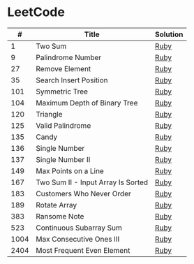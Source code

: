 # LeetCode

| # | Title | Solution |
|---| ----- | -------- |
|    1 | Two Sum | [Ruby](./ruby_solutions/1_two_sum.rb) |
|    9 | Palindrome Number | [Ruby](./ruby_solutions/9_palindrome_number.rb) |
|   27 | Remove Element | [Ruby](./ruby_solutions/27_remove_element.rb) |
|   35 | Search Insert Position | [Ruby](./ruby_solutions/35_search_insert_position.rb) |
|  101 | Symmetric Tree | [Ruby](./ruby_solutions/101_symmetric_tree.rb) |
|  104 | Maximum Depth of Binary Tree | [Ruby](./ruby_solutions/104_maximum_depth_of_binary_tree.rb) |
|  120 | Triangle | [Ruby](./ruby_solutions/120_triangle.rb) |
|  125 | Valid Palindrome | [Ruby](./ruby_solutions/125_valid_palindrome.rb) |
|  135 | Candy | [Ruby](./ruby_solutions/135_candy.rb) |
|  136 | Single Number | [Ruby](./ruby_solutions/136_single_number.rb) |
|  137 | Single Number II | [Ruby](./ruby_solutions/137_single_number_ii.rb) |
|  149 | Max Points on a Line | [Ruby](./ruby_solutions/149_max_points_on_a_line.rb) |
|  167 | Two Sum II - Input Array Is Sorted | [Ruby](./ruby_solutions/167_two_sum_ii.rb) |
|  183 | Customers Who Never Order | [Ruby](./ruby_solutions/183_customers_who_never_order.rb) |
|  189 | Rotate Array | [Ruby](./ruby_solutions/189_rotate_array.rb) |
|  383 | Ransome Note | [Ruby](./ruby_solutions/383_ransom_note.rb) |
|  523 | Continuous Subarray Sum | [Ruby](./ruby_solutions/523_continuous_subarray_sum.rb) |
| 1004 | Max Consecutive Ones III | [Ruby](./ruby_solutions/1004_max_consecutive_ones_iii.rb) |
| 2404 | Most Frequent Even Element | [Ruby](./ruby_solutions/2404_most_frequent_even_element.rb) |
